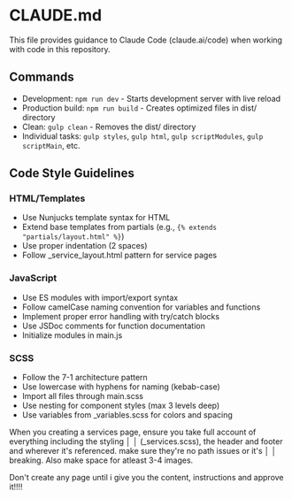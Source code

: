 # CLAUDE.md

This file provides guidance to Claude Code (claude.ai/code) when working with code in this repository.

## Commands

- Development: `npm run dev` - Starts development server with live reload
- Production build: `npm run build` - Creates optimized files in dist/ directory
- Clean: `gulp clean` - Removes the dist/ directory
- Individual tasks: `gulp styles`, `gulp html`, `gulp scriptModules`, `gulp scriptMain`, etc.

## Code Style Guidelines

### HTML/Templates
- Use Nunjucks template syntax for HTML
- Extend base templates from partials (e.g., `{% extends "partials/layout.html" %}`)
- Use proper indentation (2 spaces)
- Follow _service_layout.html pattern for service pages

### JavaScript
- Use ES modules with import/export syntax
- Follow camelCase naming convention for variables and functions
- Implement proper error handling with try/catch blocks
- Use JSDoc comments for function documentation
- Initialize modules in main.js

### SCSS
- Follow the 7-1 architecture pattern
- Use lowercase with hyphens for naming (kebab-case)
- Import all files through main.scss
- Use nesting for component styles (max 3 levels deep)
- Use variables from _variables.scss for colors and spacing


When you creating a services page, ensure you take full account of everything including the styling        │
│   (_services.scss), the header and footer and wherever it's referenced. make sure they're no path issues or it's    │
│   breaking. Also make space for atleast 3-4 images.

Don't create any page until i give you the content, instructions and approve it!!!!